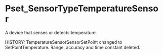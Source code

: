 # Pset_SensorTypeTemperatureSensor

A device that senses or detects temperature.
<!-- end of short definition -->
 HISTORY: TemperatureSensorSensorSetPoint changed to SetPointTemperature. Range, accuracy and time constant deleted.
